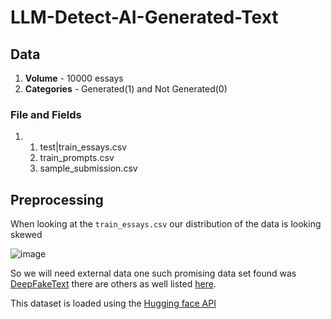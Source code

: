 # LLM-Detect-AI-Generated-Text
## Data
1. **Volume** - 10000 essays
2. **Categories** - Generated(1) and Not Generated(0)


### File and Fields

1. 1. test|train_essays.csv
   2. train_prompts.csv
   3. sample_submission.csv
## Preprocessing

When looking at the `train_essays.csv` our distribution of the data is looking skewed

![image](https://github.com/Alton1998/LLM-Detect-AI-Generated-Text/assets/39479720/2077b664-df03-4cb5-b7c8-e6fc373030f6)

So we will need external data one such promising data set found was [DeepFakeText](https://github.com/yafuly/DeepfakeTextDetect) there are others as well listed [here](https://github.com/NLP2CT/LLM-generated-Text-Detection?tab=readme-ov-file#datasets).

This dataset is loaded using the [Hugging face API](https://huggingface.co/docs/datasets/load_hub)




